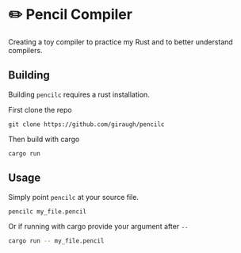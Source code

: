 # ✏️ Pencil Compiler

Creating a toy compiler to practice my Rust and to better understand compilers.


## Building

Building `pencilc` requires a rust installation.

First clone the repo
```
git clone https://github.com/giraugh/pencilc
```

Then build with cargo
```
cargo run
```

## Usage

Simply point `pencilc` at your source file.

```bash
pencilc my_file.pencil
```

Or if running with cargo provide your argument after `--`
```bash
cargo run -- my_file.pencil
```
